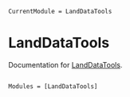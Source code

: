 ```@meta
CurrentModule = LandDataTools
```

# LandDataTools

Documentation for [LandDataTools](https://github.com/AlexisRenchon/LandDataTools.jl).

```@index
```

```@autodocs
Modules = [LandDataTools]
```
